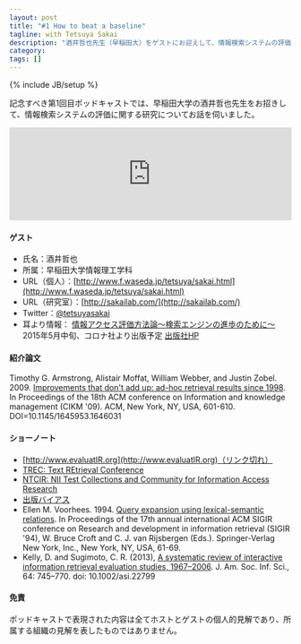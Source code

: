 ```yaml
---
layout: post
title: "#1 How to beat a baseline"
tagline: with Tetsuya Sakai
description: "酒井哲也先生（早稲田大）をゲストにお迎えして、情報検索システムの評価方法についてお話を伺いました。"
category: 
tags: []
---
```

{% include JB/setup %}

記念すべき第1回目ポッドキャストでは、早稲田大学の酒井哲也先生をお招きして、情報検索システムの評価に関する研究についてお話を伺いました。

<iframe width="100%" height="166" scrolling="no" frameborder="no" src="https://w.soundcloud.com/player/?url=https%3A//api.soundcloud.com/tracks/203357996&amp;color=ff5500&amp;auto_play=false&amp;hide_related=false&amp;show_comments=true&amp;show_user=true&amp;show_reposts=false"></iframe>

#### ゲスト
* 氏名：酒井哲也
* 所属：早稲田大学情報理工学科
* URL（個人）：[http://www.f.waseda.jp/tetsuya/sakai.html](http://www.f.waseda.jp/tetsuya/sakai.html)
* URL（研究室）：[http://sakailab.com/](http://sakailab.com/)
* Twitter：[@tetsuyasakai](https://twitter.com/tetsuyasakai)
* 耳より情報： [情報アクセス評価方法論～検索エンジンの進歩のために～](http://www.f.waseda.jp/tetsuya/book.html) 2015年5月中旬、コロナ社より出版予定 [出版社HP](http://www.coronasha.co.jp/np/isbn/9784339024968/)

#### 紹介論文
Timothy G. Armstrong, Alistair Moffat, William Webber, and Justin Zobel. 2009. [Improvements that don't add up: ad-hoc retrieval results since 1998](http://doi.acm.org/10.1145/1645953.1646031). In Proceedings of the 18th ACM conference on Information and knowledge management (CIKM '09). ACM, New York, NY, USA, 601-610. DOI=10.1145/1645953.1646031

#### ショーノート

 * [http://www.evaluatIR.org](http://www.evaluatIR.org)（リンク切れ）
 * [TREC: Text REtrieval Conference](http://trec.nist.gov)
 * [NTCIR: NII Test Collections and Community for Information Access Research](http://research.nii.ac.jp/ntcir/index-ja.html) 
 * [出版バイアス](http://ja.wikipedia.org/wiki/出版バイアス)
 * Ellen M. Voorhees. 1994. [Query expansion using lexical-semantic relations](http://dl.acm.org/citation.cfm?id=188508). In Proceedings of the 17th annual international ACM SIGIR conference on Research and development in information retrieval (SIGIR '94), W. Bruce Croft and C. J. van Rijsbergen (Eds.). Springer-Verlag New York, Inc., New York, NY, USA, 61-69.
 * Kelly, D. and Sugimoto, C. R. (2013), [A systematic review of interactive information retrieval evaluation studies, 1967–2006](http://onlinelibrary.wiley.com/doi/10.1002/asi.22799/abstract). J. Am. Soc. Inf. Sci., 64: 745–770. doi: 10.1002/asi.22799 

#### 免責
ポッドキャストで表現された内容は全てホストとゲストの個人的見解であり、所属する組織の見解を表したものではありません。

